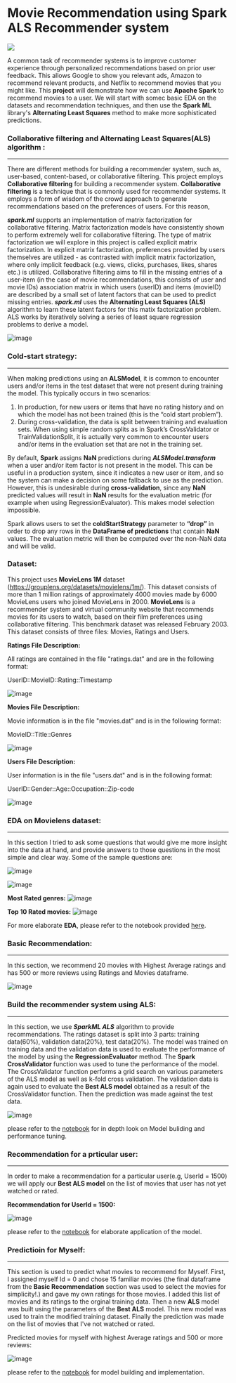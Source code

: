 
# Movie Recommendation using Spark ALS Recommender system
<img src="https://media.giphy.com/media/2eKtgBTca0l4atcsPI/giphy.gif?cid=790b76111152f32a380d5cd59abdd73471f8a3f78e9ecaaf&rid=giphy.gif&ct=g" />

A common task of recommender systems is to improve customer experience through personalized recommendations based on prior user feedback. This allows Google to show you relevant ads, Amazon to recommend relevant products, and Netflix to recommend movies that you might like. This <b>project</b> will demonstrate how we can use <b>Apache Spark</b> to recommend movies to a user. We will start with somec basic EDA on the datasets and recommendation techniques, and then use the <b>Spark ML</b> library's <b>Alternating Least Squares</b> method to make more sophisticated predictions.

### <b>Collaborative filtering and Alternating Least Squares(ALS) algorithm :</b>
---------------------------------------------------------------------------------
There are different methods for building a recommender system, such as, user-based, content-based, or collaborative filtering. This project employs <b>Collaborative filtering</b> for building a recommender system. <b>Collaborative filtering</b> is a technique that is commonly used for recommender systems. It employs a form of wisdom of the crowd approach to generate recommendations based on the preferences of users. For this reason, 

<b><i>spark.ml</i></b> supports an implementation of matrix factorization for collaborative filtering. Matrix factorization models have consistently shown to perform extremely well for collaborative filtering. The type of matrix factorization we will explore in this project is called explicit matrix factorization. In explicit matrix factorization, preferences provided by users themselves are utilized - as contrasted with implicit matrix factorization, where only implicit feedback (e.g. views, clicks, purchases, likes, shares etc.) is utilized. Collaborative filtering aims to fill in the missing entries of a user-item (in the case of movie recommendations, this consists of user and movie IDs) association matrix in which users (userID) and items (movieID) are described by a small set of latent factors that can be used to predict missing entries. <b><i>spark.ml</i></b> uses the <b>Alternating Least Squares (ALS)</b> algorithm to learn these latent factors for this matix factorization problem. ALS works by iteratively solving a series of least square regression problems to derive a model.

![image](https://user-images.githubusercontent.com/66075772/133675900-3d3e7058-9350-48fe-8f5a-aa5b6d2f774c.png)


### <b>Cold-start strategy:</b>
--------------------------------
When making predictions using an <b>ALSModel</b>, it is common to encounter users and/or items in the test dataset that were not present during training the model. This typically occurs in two scenarios:

1. In production, for new users or items that have no rating history and on which the model has not been trained (this is the “cold start problem”).
2. During cross-validation, the data is split between training and evaluation sets. When using simple random splits as in Spark’s CrossValidator or TrainValidationSplit, it is      actually very common to encounter users and/or items in the evaluation set that are not in the training set.

By default, <b>Spark</b> assigns <b>NaN</b> predictions during <b><i>ALSModel.transform</i></b> when a user and/or item factor is not present in the model. This can be useful in a production system, since it indicates a new user or item, and so the system can make a decision on some fallback to use as the prediction.
However, this is undesirable during <b>cross-validation</b>, since any <b>NaN</b> predicted values will result in <b>NaN</b> results for the evaluation metric (for example when using RegressionEvaluator). This makes model selection impossible.

Spark allows users to set the <b>coldStartStrategy</b> parameter to <b>“drop”</b> in order to drop any rows in the <b>DataFrame of predictions</b> that contain <b>NaN</b> values. The evaluation metric will then be computed over the non-NaN data and will be valid.

### <b> Dataset:</b>

This project uses <b>MovieLens 1M</b> dataset (https://grouplens.org/datasets/movielens/1m/). This dataset consists of more than 1 million ratings of approximately 4000 movies made by 6000 MovieLens users who joined MovieLens in 2000. <b>MovieLens</b> is a recommender system and virtual community website that recommends movies for its users to watch, based on their film preferences using collaborative filtering. This benchmark dataset was released February 2003.
This dataset consists of three files: Movies, Ratings and Users.

<b>Ratings File Description:</b>

All ratings are contained in the file "ratings.dat" and are in the
following format:

UserID::MovieID::Rating::Timestamp

![image](https://user-images.githubusercontent.com/66075772/133790133-8591e896-b412-4e6b-bba9-7524e8edf40d.png)

<b>Movies File Description:</b>

Movie information is in the file "movies.dat" and is in the following
format:

MovieID::Title::Genres

![image](https://user-images.githubusercontent.com/66075772/133790486-41c099c6-240c-407f-ab64-8fc9cf7e06c1.png)

<b>Users File Description:</b>

User information is in the file "users.dat" and is in the following
format:

UserID::Gender::Age::Occupation::Zip-code

![image](https://user-images.githubusercontent.com/66075772/133791342-960aa8ad-f732-4de7-a9ba-2d1b39c27ed3.png)

### <b>EDA on Movielens dataset:</b>
------------------------------------
In this section I tried to ask some questions that would give me more insight into the data at hand, and provide answers to those questions in the most simple and clear way.
Some of the sample questions are:

![image](https://user-images.githubusercontent.com/66075772/133797609-2a66f64c-a711-44fc-996c-956f1e5d34fb.png)

![image](https://user-images.githubusercontent.com/66075772/133797783-82d04c8d-ad23-421e-9699-76361fe045f2.png)

<b>Most Rated genres:</b>
![image](https://user-images.githubusercontent.com/66075772/133797925-d36afcc6-b833-4508-980f-1c640802f2aa.png)

<b>Top 10 Rated movies:</b>
![image](https://user-images.githubusercontent.com/66075772/133798120-d37c67ee-c155-4e90-adc1-b0fa0e7b80e6.png)

For more elaborate <b>EDA</b>, please refer to the notebook provided <a href="https://github.com/J-R-1/J-R-1/blob/main/Movie%20Recommendation%20using%20Spark%20ALS%20Recommender%20system/Movie_Recommendation_ALS.ipynb">here</a>. 

### <b>Basic Recommendation:</b>
--------------------------------

In this section, we recommend 20 movies with Highest Average ratings and has 500 or more reviews using Ratings and Movies dataframe.

![image](https://user-images.githubusercontent.com/66075772/133849374-68b6eea4-7364-4e3d-bab7-34b3c3dd05b0.png)

### <b>Build the recommender system using ALS:</b>
--------------------------------------------------
In this section, we use <b><i>SparkML ALS</i></b> algorithm to provide recommendations. The ratings dataset is split into 3 parts: training data(60%), validation data(20%), test data(20%). The model was trained on training data and the validation data is used to evaluate the performance of the model by using the <b>RegressionEvaluator</b> method. The <b>Spark CrossValidator</b> function was used to tune the performance of the model. The CrossValidator function performs a grid search on various parameters of the ALS model as well as k-fold cross validation. The validation data is again used to evaluate the <b>Best ALS model</b> obtained as a result of the CrossValidator function. Then the prediction was made against the test data.

![image](https://user-images.githubusercontent.com/66075772/133854866-95569936-bf83-44c5-a98b-9d21890d1e3d.png)


please refer to the <a href="https://github.com/J-R-1/J-R-1/blob/main/Movie%20Recommendation%20using%20Spark%20ALS%20Recommender%20system/Movie_Recommendation_ALS.ipynb">notebook</a> for in depth look on Model buliding and performance tuning. 

### <b>Recommendation for a prticular user:</b>
-----------------------------------------------

In order to make a recommendation for a particular user(e.g, UserId = 1500) we will apply our <b>Best ALS model</b> on the list of movies that user has not yet watched or rated.

<b>Recommendation for UserId = 1500:</b>

![image](https://user-images.githubusercontent.com/66075772/133939393-5b27b88c-2080-46a1-a940-ddf282e13626.png)

please refer to the <a href="https://github.com/J-R-1/J-R-1/blob/main/Movie%20Recommendation%20using%20Spark%20ALS%20Recommender%20system/Movie_Recommendation_ALS.ipynb">notebook</a> for elaborate application of the model.

### <b>Predictioin for Myself:</b>
--------------------------------------
This section is used to predict what movies to recommend for Myself. First, I assigned myself Id = 0 and chose 15 familiar movies (the final dataframe from the <b>Basic Recommendation</b> section was used to select the movies for simplicity!.) and gave my own ratings for those movies. I added this list of movies and its ratings to the orginal training data. Then a new <b>ALS</b> model was built using the parameters of the <b>Best ALS</b> model. This new model was used to train the modified training dataset. Finally the prediction was made on the list of movies that I've not watched or rated.

Predicted movies for myself with highest Average ratings and 500 or more reviews:

![image](https://user-images.githubusercontent.com/66075772/133940794-abf2fbf7-5b54-430b-a4bd-2134f9476698.png)

please refer to the <a href="https://github.com/J-R-1/J-R-1/blob/main/Movie%20Recommendation%20using%20Spark%20ALS%20Recommender%20system/Movie_Recommendation_ALS.ipynb">notebook</a> for model building and implementation.










  

